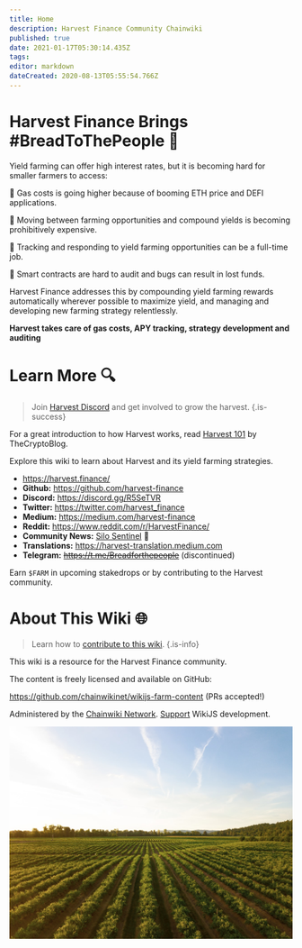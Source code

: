 ```yaml
---
title: Home
description: Harvest Finance Community Chainwiki
published: true
date: 2021-01-17T05:30:14.435Z
tags: 
editor: markdown
dateCreated: 2020-08-13T05:55:54.766Z
---
```


# Harvest Finance Brings #BreadToThePeople :bread:

Yield farming can offer high interest rates, but it is becoming hard for smaller farmers to access:

:lemon: Gas costs is going higher because of booming ETH price and DEFI applications. 

:carrot: Moving between farming opportunities and compound yields is becoming prohibitively expensive.

:corn: Tracking and responding to yield farming opportunities can be a full-time job.

:tomato: Smart contracts are hard to audit and bugs can result in lost funds.

Harvest Finance addresses this by compounding yield farming rewards automatically wherever possible to maximize yield, and managing and developing new farming strategy relentlessly. 

 **Harvest takes care of gas costs, APY tracking, strategy development and auditing** 

# Learn More :mag:

> Join [Harvest Discord](https://discord.gg/R5SeTVR) and get involved to grow the harvest.
{.is-success}

For a great introduction to how Harvest works, read [Harvest 101][harvest101] by TheCryptoBlog.

[harvest101]: https://mbroome02.medium.com/harvest-101-understanding-profit-share-4dccfd1a8c

Explore this wiki to learn about Harvest and its yield farming strategies.

- https://harvest.finance/
- **Github:** https://github.com/harvest-finance
- **Discord:** https://discord.gg/R5SeTVR
- **Twitter:** https://twitter.com/harvest_finance
- **Medium:** https://medium.com/harvest-finance
- **Reddit:** https://www.reddit.com/r/HarvestFinance/
- **Community News:** [Silo Sentinel](/sentinel) :newspaper:
- **Translations:** https://harvest-translation.medium.com
- **Telegram:** ~~https://t.me/Breadforthepeople~~ (discontinued)

Earn `$FARM` in upcoming stakedrops or by contributing to the Harvest community.


# About This Wiki :globe_with_meridians:

> Learn how to [contribute to this wiki](/contribute).
{.is-info}

This wiki is a resource for the Harvest Finance community.

The content is freely licensed and available on GitHub:

https://github.com/chainwikinet/wikijs-farm-content (PRs accepted!)

Administered by the [Chainwiki Network](https://meta.chainwiki.dev/). [Support](https://wiki.js.org/support) WikiJS development.

![harvest.jpeg](/harvest.jpeg)